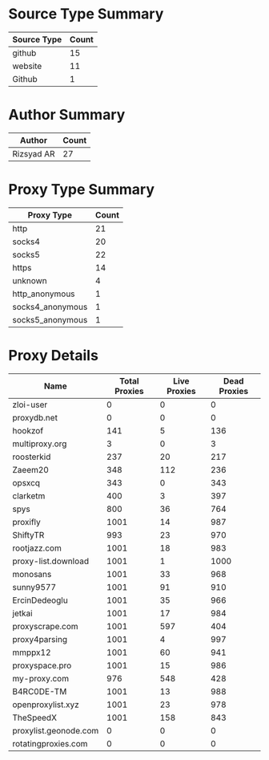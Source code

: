 # Source Type Summary

| Source Type | Count |
|-------------|-------|
| github | 15 |
| website | 11 |
| Github | 1 |


# Author Summary

| Author | Count |
|--------|-------|
| Rizsyad AR | 27 |


# Proxy Type Summary

| Proxy Type | Count |
|------------|-------|
| http | 21 |
| socks4 | 20 |
| socks5 | 22 |
| https | 14 |
| unknown | 4 |
| http_anonymous | 1 |
| socks4_anonymous | 1 |
| socks5_anonymous | 1 |


# Proxy Details

| Name | Total Proxies | Live Proxies | Dead Proxies |
|------|---------------|--------------|---------------|
| zloi-user | 0 | 0 | 0 |
| proxydb.net | 0 | 0 | 0 |
| hookzof | 141 | 5 | 136 |
| multiproxy.org | 3 | 0 | 3 |
| roosterkid | 237 | 20 | 217 |
| Zaeem20 | 348 | 112 | 236 |
| opsxcq | 343 | 0 | 343 |
| clarketm | 400 | 3 | 397 |
| spys | 800 | 36 | 764 |
| proxifly | 1001 | 14 | 987 |
| ShiftyTR | 993 | 23 | 970 |
| rootjazz.com | 1001 | 18 | 983 |
| proxy-list.download | 1001 | 1 | 1000 |
| monosans | 1001 | 33 | 968 |
| sunny9577 | 1001 | 91 | 910 |
| ErcinDedeoglu | 1001 | 35 | 966 |
| jetkai | 1001 | 17 | 984 |
| proxyscrape.com | 1001 | 597 | 404 |
| proxy4parsing | 1001 | 4 | 997 |
| mmppx12 | 1001 | 60 | 941 |
| proxyspace.pro | 1001 | 15 | 986 |
| my-proxy.com | 976 | 548 | 428 |
| B4RC0DE-TM | 1001 | 13 | 988 |
| openproxylist.xyz | 1001 | 23 | 978 |
| TheSpeedX | 1001 | 158 | 843 |
| proxylist.geonode.com | 0 | 0 | 0 |
| rotatingproxies.com | 0 | 0 | 0 |
